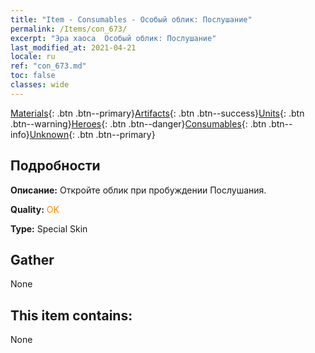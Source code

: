 ```yaml
---
title: "Item - Consumables - Особый облик: Послушание"
permalink: /Items/con_673/
excerpt: "Эра хаоса  Особый облик: Послушание"
last_modified_at: 2021-04-21
locale: ru
ref: "con_673.md"
toc: false
classes: wide
---
```

 [Materials](/ru/Items/){: .btn .btn--primary}[Artifacts](/ru/Items/Artifacts/){: .btn .btn--success}[Units](/ru/Items/Units/){: .btn .btn--warning}[Heroes](/ru/Items/Heroes/){: .btn .btn--danger}[Consumables](/ru/Items/Consumables/){: .btn .btn--info}[Unknown](/ru/Items/Unknown/){: .btn .btn--primary}

## Подробности
 **Описание:** Откройте облик при пробуждении Послушания.

 **Quality:** <span style="color: #FF8C00">OK</span>

 **Type:** Special Skin

## Gather

  None

## This item contains:

  None

